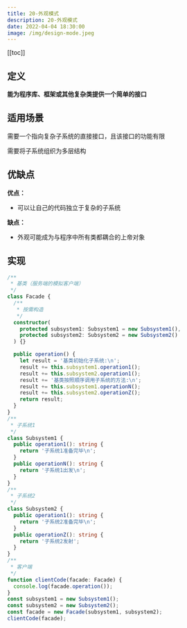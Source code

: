 ```yaml
---
title: 20-外观模式
description: 20-外观模式
date: 2022-04-04 18:30:00
image: /img/design-mode.jpeg
---
```


[[toc]]

## 定义

**能为程序库、框架或其他复杂类提供一个简单的接口**

## 适用场景

需要一个指向复杂子系统的直接接口，且该接口的功能有限

需要将子系统组织为多层结构

## 优缺点

**优点：**
- 可以让自己的代码独立于复杂的子系统

**缺点：**
- 外观可能成为与程序中所有类都耦合的上帝对象

## 实现

```ts
/**
 * 基类（服务端的模拟客户端）
 */
class Facade {
  /**
   * 按需构造
   */
  constructor(
    protected subsystem1: Subsystem1 = new Subsystem1(),
    protected subsystem2: Subsystem2 = new Subsystem2()
  ) {}

  public operation() {
    let result = '基类初始化子系统:\n';
    result += this.subsystem1.operation1();
    result += this.subsystem2.operation1();
    result += '基类按照顺序调用子系统的方法:\n';
    result += this.subsystem1.operationN();
    result += this.subsystem2.operationZ();
    return result;
  }
}
/**
 * 子系统1
 */
class Subsystem1 {
  public operation1(): string {
    return '子系统1准备完毕\n';
  }
  public operationN(): string {
    return '子系统1出发\n';
  }
}
/**
 * 子系统2
 */
class Subsystem2 {
  public operation1(): string {
    return '子系统2准备完毕\n';
  }
  public operationZ(): string {
    return '子系统2发射';
  }
}
/**
 * 客户端
 */
function clientCode(facade: Facade) {
  console.log(facade.operation());
}
const subsystem1 = new Subsystem1();
const subsystem2 = new Subsystem2();
const facade = new Facade(subsystem1, subsystem2);
clientCode(facade);
```